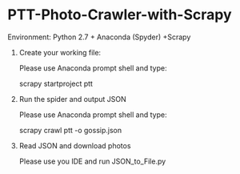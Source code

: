 # PTT-Photo-Crawler-with-Scrapy

Environment: Python 2.7 + Anaconda (Spyder) +Scrapy

1. Create your working file:

    Please use Anaconda prompt shell and type:

    scrapy startproject ptt

2. Run the spider and output JSON

    Please use Anaconda prompt shell and type:

    scrapy crawl ptt -o gossip.json

3. Read JSON and download photos

    Please use you IDE and run JSON_to_File.py


